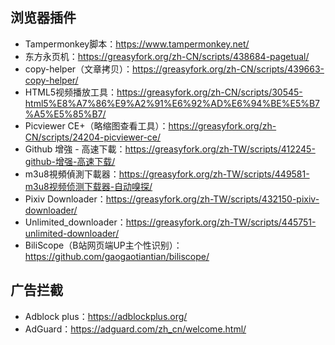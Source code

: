 ## 浏览器插件
+ Tampermonkey脚本：https://www.tampermonkey.net/
+ 东方永页机：https://greasyfork.org/zh-CN/scripts/438684-pagetual/
+ copy-helper（文章拷贝）：https://greasyfork.org/zh-CN/scripts/439663-copy-helper/
+ HTML5视频播放工具：https://greasyfork.org/zh-CN/scripts/30545-html5%E8%A7%86%E9%A2%91%E6%92%AD%E6%94%BE%E5%B7%A5%E5%85%B7/
+ Picviewer CE+（略缩图查看工具）：https://greasyfork.org/zh-CN/scripts/24204-picviewer-ce/
+ Github 增強 - 高速下載：https://greasyfork.org/zh-TW/scripts/412245-github-增强-高速下载/
+ m3u8視頻偵測下載器：https://greasyfork.org/zh-TW/scripts/449581-m3u8视频侦测下载器-自动嗅探/
+ Pixiv Downloader：https://greasyfork.org/zh-TW/scripts/432150-pixiv-downloader/
+ Unlimited_downloader：https://greasyfork.org/zh-TW/scripts/445751-unlimited-downloader/
+ BiliScope（B站网页端UP主个性识别）：https://github.com/gaogaotiantian/biliscope/
## 广告拦截
+ Adblock plus：https://adblockplus.org/
+ AdGuard：https://adguard.com/zh_cn/welcome.html/
